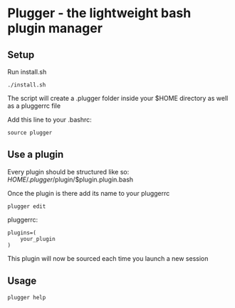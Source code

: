 # Plugger - the lightweight bash plugin manager

## Setup

Run install.sh
```
./install.sh
```

The script will create a .plugger folder inside your $HOME directory as well as a pluggerrc file

Add this line to your .bashrc:
```
source plugger
```

## Use a plugin

Every plugin should be structured like so: $HOME/.plugger/$plugin/$plugin.plugin.bash

Once the plugin is there add its name to your pluggerrc

```
plugger edit
```

pluggerrc:
```
plugins=(
    your_plugin
)
```

This plugin will now be sourced each time you launch a new session

## Usage

```
plugger help
```
